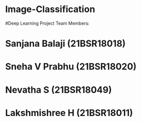 # Image-Classification
#Deep Learning Project
Team Members:
# Sanjana Balaji (21BSR18018)
# Sneha V Prabhu (21BSR18020)
# Nevatha S (21BSR18049)
# Lakshmishree H (21BSR18011)
